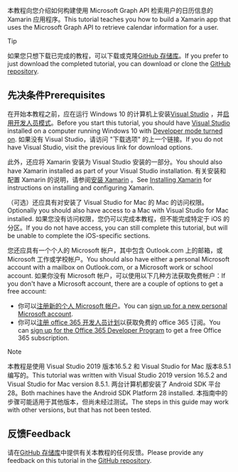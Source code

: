 <!-- markdownlint-disable MD002 MD041 -->

<span data-ttu-id="3f84b-101">本教程向您介绍如何构建使用 Microsoft Graph API 检索用户的日历信息的 Xamarin 应用程序。</span><span class="sxs-lookup"><span data-stu-id="3f84b-101">This tutorial teaches you how to build a Xamarin app that uses the Microsoft Graph API to retrieve calendar information for a user.</span></span>

> [!TIP]
> <span data-ttu-id="3f84b-102">如果您只想下载已完成的教程，可以下载或克隆[GitHub 存储库](https://github.com/microsoftgraph/msgraph-training-xamarin)。</span><span class="sxs-lookup"><span data-stu-id="3f84b-102">If you prefer to just download the completed tutorial, you can download or clone the [GitHub repository](https://github.com/microsoftgraph/msgraph-training-xamarin).</span></span>

## <a name="prerequisites"></a><span data-ttu-id="3f84b-103">先决条件</span><span class="sxs-lookup"><span data-stu-id="3f84b-103">Prerequisites</span></span>

<span data-ttu-id="3f84b-104">在开始本教程之前，应在运行 Windows 10 的计算机上安装[Visual Studio](https://visualstudio.microsoft.com/vs/) ，并[启用开发人员模式](https://docs.microsoft.com/windows/uwp/get-started/enable-your-device-for-development)。</span><span class="sxs-lookup"><span data-stu-id="3f84b-104">Before you start this tutorial, you should have [Visual Studio](https://visualstudio.microsoft.com/vs/) installed on a computer running Windows 10 with [Developer mode turned on](https://docs.microsoft.com/windows/uwp/get-started/enable-your-device-for-development).</span></span> <span data-ttu-id="3f84b-105">如果没有 Visual Studio，请访问 "下载选项" 的上一个链接。</span><span class="sxs-lookup"><span data-stu-id="3f84b-105">If you do not have Visual Studio, visit the previous link for download options.</span></span>

<span data-ttu-id="3f84b-106">此外，还应将 Xamarin 安装为 Visual Studio 安装的一部分。</span><span class="sxs-lookup"><span data-stu-id="3f84b-106">You should also have Xamarin installed as part of your Visual Studio installation.</span></span> <span data-ttu-id="3f84b-107">有关安装和配置 Xamarin 的说明，请参阅[安装 Xamarin](/xamarin/cross-platform/get-started/installation) 。</span><span class="sxs-lookup"><span data-stu-id="3f84b-107">See [Installing Xamarin](/xamarin/cross-platform/get-started/installation) for instructions on installing and configuring Xamarin.</span></span>

<span data-ttu-id="3f84b-108">（可选）还应具有对安装了 Visual Studio for Mac 的 Mac 的访问权限。</span><span class="sxs-lookup"><span data-stu-id="3f84b-108">Optionally you should also have access to a Mac with Visual Studio for Mac installed.</span></span> <span data-ttu-id="3f84b-109">如果您没有访问权限，您仍可以完成本教程，但不能完成特定于 iOS 的分区。</span><span class="sxs-lookup"><span data-stu-id="3f84b-109">If you do not have access, you can still complete this tutorial, but will be unable to complete the iOS-specific sections.</span></span>

<span data-ttu-id="3f84b-110">您还应具有一个个人的 Microsoft 帐户，其中包含 Outlook.com 上的邮箱，或 Microsoft 工作或学校帐户。</span><span class="sxs-lookup"><span data-stu-id="3f84b-110">You should also have either a personal Microsoft account with a mailbox on Outlook.com, or a Microsoft work or school account.</span></span> <span data-ttu-id="3f84b-111">如果你没有 Microsoft 帐户，可以使用以下几种方法获取免费帐户：</span><span class="sxs-lookup"><span data-stu-id="3f84b-111">If you don't have a Microsoft account, there are a couple of options to get a free account:</span></span>

- <span data-ttu-id="3f84b-112">你可以[注册新的个人 Microsoft 帐户](https://signup.live.com/signup?wa=wsignin1.0&rpsnv=12&ct=1454618383&rver=6.4.6456.0&wp=MBI_SSL_SHARED&wreply=https://mail.live.com/default.aspx&id=64855&cbcxt=mai&bk=1454618383&uiflavor=web&uaid=b213a65b4fdc484382b6622b3ecaa547&mkt=E-US&lc=1033&lic=1)。</span><span class="sxs-lookup"><span data-stu-id="3f84b-112">You can [sign up for a new personal Microsoft account](https://signup.live.com/signup?wa=wsignin1.0&rpsnv=12&ct=1454618383&rver=6.4.6456.0&wp=MBI_SSL_SHARED&wreply=https://mail.live.com/default.aspx&id=64855&cbcxt=mai&bk=1454618383&uiflavor=web&uaid=b213a65b4fdc484382b6622b3ecaa547&mkt=E-US&lc=1033&lic=1).</span></span>
- <span data-ttu-id="3f84b-113">你可以[注册 office 365 开发人员计划](https://developer.microsoft.com/office/dev-program)以获取免费的 office 365 订阅。</span><span class="sxs-lookup"><span data-stu-id="3f84b-113">You can [sign up for the Office 365 Developer Program](https://developer.microsoft.com/office/dev-program) to get a free Office 365 subscription.</span></span>

> [!NOTE]
> <span data-ttu-id="3f84b-114">本教程是使用 Visual Studio 2019 版本16.5.2 和 Visual Studio for Mac 版本8.5.1 编写的。</span><span class="sxs-lookup"><span data-stu-id="3f84b-114">This tutorial was written with Visual Studio 2019 version 16.5.2 and Visual Studio for Mac version 8.5.1.</span></span> <span data-ttu-id="3f84b-115">两台计算机都安装了 Android SDK 平台28。</span><span class="sxs-lookup"><span data-stu-id="3f84b-115">Both machines have the Android SDK Platform 28 installed.</span></span> <span data-ttu-id="3f84b-116">本指南中的步骤可能适用于其他版本，但尚未经过测试。</span><span class="sxs-lookup"><span data-stu-id="3f84b-116">The steps in this guide may work with other versions, but that has not been tested.</span></span>

## <a name="feedback"></a><span data-ttu-id="3f84b-117">反馈</span><span class="sxs-lookup"><span data-stu-id="3f84b-117">Feedback</span></span>

<span data-ttu-id="3f84b-118">请在[GitHub 存储库](https://github.com/microsoftgraph/msgraph-training-xamarin)中提供有关本教程的任何反馈。</span><span class="sxs-lookup"><span data-stu-id="3f84b-118">Please provide any feedback on this tutorial in the [GitHub repository](https://github.com/microsoftgraph/msgraph-training-xamarin).</span></span>
